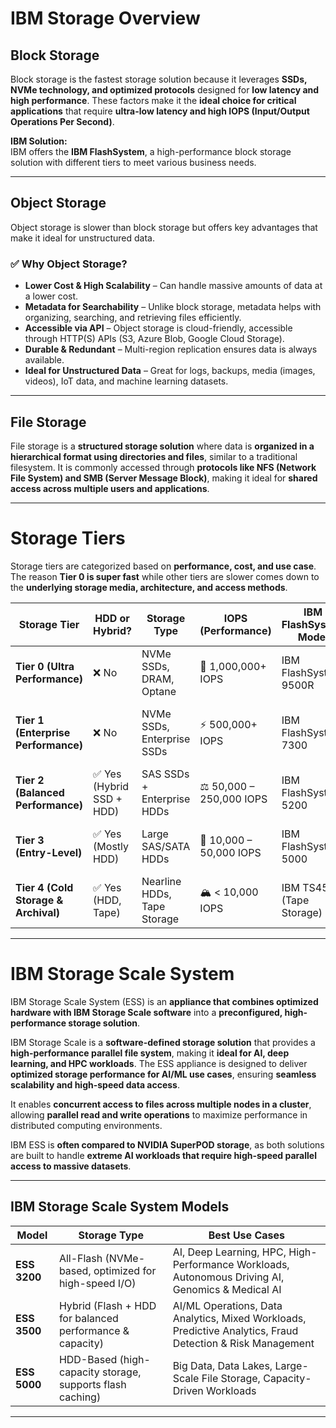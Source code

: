 # IBM Storage Overview

## Block Storage  
Block storage is the fastest storage solution because it leverages **SSDs, NVMe technology, and optimized protocols** designed for **low latency and high performance**. These factors make it the **ideal choice for critical applications** that require **ultra-low latency and high IOPS (Input/Output Operations Per Second)**.  

**IBM Solution:**  
IBM offers the **IBM FlashSystem**, a high-performance block storage solution with different tiers to meet various business needs.  

---

## Object Storage  
Object storage is slower than block storage but offers key advantages that make it ideal for unstructured data.  

### ✅ Why Object Storage?  
- **Lower Cost & High Scalability** – Can handle massive amounts of data at a lower cost.  
- **Metadata for Searchability** – Unlike block storage, metadata helps with organizing, searching, and retrieving files efficiently.  
- **Accessible via API** – Object storage is cloud-friendly, accessible through HTTP(S) APIs (S3, Azure Blob, Google Cloud Storage).  
- **Durable & Redundant** – Multi-region replication ensures data is always available.  
- **Ideal for Unstructured Data** – Great for logs, backups, media (images, videos), IoT data, and machine learning datasets.  

---

## File Storage  
File storage is a **structured storage solution** where data is **organized in a hierarchical format using directories and files**, similar to a traditional filesystem. It is commonly accessed through **protocols like NFS (Network File System) and SMB (Server Message Block)**, making it ideal for **shared access across multiple users and applications**.  

---

# Storage Tiers  

Storage tiers are categorized based on **performance, cost, and use case**. The reason **Tier 0 is super fast** while other tiers are slower comes down to the **underlying storage media, architecture, and access methods**.  

| **Storage Tier** | **HDD or Hybrid?** | **Storage Type** | **IOPS (Performance)** | **IBM FlashSystem Model** | **Use Case** |
|-----------------|-------------------|------------------|------------------------|---------------------------|------------------------------|
| **Tier 0 (Ultra Performance)** | ❌ No | NVMe SSDs, DRAM, Optane | 🚀 1,000,000+ IOPS | IBM FlashSystem 9500R | AI, high-frequency trading, critical DBs |
| **Tier 1 (Enterprise Performance)** | ❌ No | NVMe SSDs, Enterprise SSDs | ⚡ 500,000+ IOPS | IBM FlashSystem 7300 | Databases, VMs, mission-critical apps |
| **Tier 2 (Balanced Performance)** | ✅ Yes (Hybrid SSD + HDD) | SAS SSDs + Enterprise HDDs | ⚖️ 50,000 – 250,000 IOPS | IBM FlashSystem 5200 | File servers, mid-range workloads |
| **Tier 3 (Entry-Level)** | ✅ Yes (Mostly HDD) | Large SAS/SATA HDDs | 🐢 10,000 – 50,000 IOPS | IBM FlashSystem 5000 | Backups, general-purpose storage |
| **Tier 4 (Cold Storage & Archival)** | ✅ Yes (HDD, Tape) | Nearline HDDs, Tape Storage | 🏔️ < 10,000 IOPS | IBM TS4500 (Tape Storage) | Long-term archival, compliance storage |

---

# IBM Storage Scale System   

IBM Storage Scale System (ESS) is an **appliance that combines optimized hardware with IBM Storage Scale software** into a **preconfigured, high-performance storage solution**.  

IBM Storage Scale is a **software-defined storage solution** that provides a **high-performance parallel file system**, making it **ideal for AI, deep learning, and HPC workloads**. The ESS appliance is designed to deliver **optimized storage performance for AI/ML use cases**, ensuring **seamless scalability and high-speed data access**.  

It enables **concurrent access to files across multiple nodes in a cluster**, allowing **parallel read and write operations** to maximize performance in distributed computing environments.  

IBM ESS is **often compared to NVIDIA SuperPOD storage**, as both solutions are built to handle **extreme AI workloads that require high-speed parallel access to massive datasets**.  

---

## **IBM Storage Scale System Models**  

| **Model**  | **Storage Type** | **Best Use Cases** |
|------------|------------------------------------------|--------------------------------------------------|
| **ESS 3200** | All-Flash (NVMe-based, optimized for high-speed I/O) | AI, Deep Learning, HPC, High-Performance Workloads, Autonomous Driving AI, Genomics & Medical AI |
| **ESS 3500** | Hybrid (Flash + HDD for balanced performance & capacity) | AI/ML Operations, Data Analytics, Mixed Workloads, Predictive Analytics, Fraud Detection & Risk Management |
| **ESS 5000** | HDD-Based (high-capacity storage, supports flash caching) | Big Data, Data Lakes, Large-Scale File Storage, Capacity-Driven Workloads |

---
